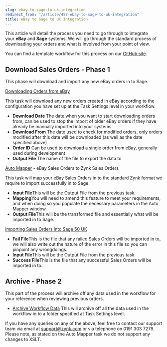 ```yaml
---
slug: ebay-to-sage-to-uk-integration
redirect_from: "/article/457-ebay-to-sage-to-uk-integration"
title: eBay to Sage to UK Integration
---
```

This article will detail the process you need to go through to integrate your **eBay** and **Sage** systems. We will go through the standard process of downloading your orders and what is involved from your point of view.

You can find a template workflow for this process on our [GitHub site](https://github.com/zynksoftware/samples/tree/master/Workflow%20Samples).

## Download Sales Orders - Phase 1
This phase will download and import any new eBay orders in to Sage.

[Downloading Orders from eBay](downloading-orders-from-ebay)

This task will download any new orders created in eBay according to the configuration you have set up at the Task Settings level in your workflow.

 * **Download Date** The date when you want to start downloading orders from, can be used to stop the import of older eBay orders if they have already be manually imported into your systems
 * **Download From** The date used to check for modified orders, only orders modified after this date will be downloaded (as well as the date specified above)
 * **Order ID** Can be used to download a single order from eBay, generally used during development
 * **Output File** The name of the file to export the data to

[Auto Mapper](auto-mapper) - eBay Sales Orders to Zynk Sales Orders

This task will map your eBay Sales Orders in to the standard Zynk format we require to import successfully in to Sage.

 * **Input File**This will be the Output File from the previous task.
 * **Mapping**You will need to amend this feature to meet your requirements, and when doing so you populate the necessary parameters in the Auto Mapper window.
 * **Output File**This will be the transformed file and essentially what will be imported in to Sage.

[Importing Sales Orders into Sage 50 UK](importing-sales-orders-into-sage-50-uk)

 * **Fail File**This is the file that any failed Sales Orders will be imported in to, we will also write out the nature of the error in this file so you can pinpoint any wrongdoings.
 * **Input File**This will be the Output File from the previous task.
 * **Success File**This is the file that any successful Sales Orders will be imported in to.

## Archive - Phase 2

This part of the process will archive off any data used in the workflow for your reference when reviewing previous orders.

 * [Archive Workflow Data](archive-workflow-data) This will archive off all the data used in the workflow in to a folder specified at Task Settings level.

If you have any queries on any of the above, feel free to contact our support team via email at support@zynk.com or via telephone on 0191 303 7279.  Please note, as stated on the Auto Mapper task we do not support any changes to XSLT.